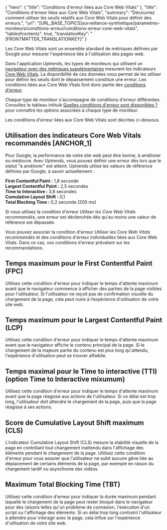 {
  "hero": {
    "title": "Conditions d'erreur liées aux Core Web Vitals"
  },
  "title": "Conditions d'erreur liées aux Core Web Vitals",
  "summary": "Découvrez comment utiliser les seuils relatifs aux Core Web Vitals pour définir des erreurs.",
  "url": "[URL_BASE_TOPICS]surveillance-synthetique/parametres-moniteurs/conditions-erreur/conditions-erreur-core-web-vitals",
  "tableofcontents": true,
  "translationKey": "[FRONTMATTER_TRANSLATIONKEY]"
}

Les Core Web Vitals sont un ensemble standard de métriques définies par Google pour mesurer l'expérience liée à l'utilisation des pages web.

Dans l'application Uptrends, les types de moniteurs qui utilisent un [navigateur avec des métriques supplémentaires]([LINK_URL_1]) mesurent les indicateurs [Core Web Vitals]([LINK_URL_2]). La disponibilité de ces données vous permet de les utiliser pour définir les seuils dont le dépassement constitue une erreur. Les conditions liées aux Core Web Vitals font donc partie des [conditions d'erreur]([LINK_URL_3]).

Chaque type de moniteur s'accompagne de conditions d'erreur différentes. Consultez le tableau intitulé [Quelles conditions d'erreur sont disponibles ?]([LINK_URL_4]) pour connaître les options associées à chaque type de moniteur.

Les conditions d'erreur liées aux Core Web Vitals sont décrites ci-dessous.

## Utilisation des indicateurs Core Web Vitals recommandés [ANCHOR_1]

Pour Google, la performance de votre site web peut être bonne, à améliorer ou médiocre.
Avec Uptrends, vous pouvez définir une erreur dès lors que le statut "à améliorer" est atteint. Uptrends utilise les valeurs de référence définies par Google, à savoir actuellement :

**First Contentful Paint :** 1,8 seconde  
**Largest Contentful Paint :** 2,5 secondes  
**Time to Interactive :** 3,8 secondes  
**Cumulative Layout Shift :** 0,1  
**Total Blocking Time :** 0,2 seconde (200 ms)

Si vous utilisez la condition d'erreur *Utiliser les Core Web Vitals recommandés*, une erreur est déclenchée dès qu'au moins une valeur de référence est dépassée.

Vous pouvez associer la condition d'erreur *Utiliser les Core Web Vitals recommandés* et des conditions d'erreur individuelles liées aux Core Web Vitals. Dans ce cas, vos conditions d'erreur prévalent sur les recommandations.

## Temps maximum pour le First Contentful Paint (FPC)

Utilisez cette condition d'erreur pour indiquer le temps d'attente maximum avant que le navigateur commence à afficher des parties de la page visibles pour l'utilisateur. Si l'utilisateur ne reçoit pas de confirmation visuelle du chargement de la page, cela peut nuire à l’expérience d'utilisation de votre site web.

## Temps maximum pour le Largest Contentful Paint (LCP)

Utilisez cette condition d'erreur pour indiquer le temps d'attente maximum avant que le navigateur affiche le contenu principal de la page. Si le chargement de la majeure partie du contenu est plus long qu'attendu, l'expérience d'utilisation peut se trouver affaiblie.

## Temps maximal pour le Time to interactive (TTI) (option Time to Interactive mixumum)

Utilisez cette condition d'erreur pour indiquer le temps d'attente maximum avant que la page réagisse aux actions de l'utilisateur. Si ce délai est trop long, l'utilisateur doit attendre le chargement de la page, puis que la page réagisse à ses actions.

## Score de Cumulative Layout Shift maximum (CLS)

L'indicateur Cumulative Layout Shift (CLS) mesure la stabilité visuelle de la page en contrôlant tout changement inattendu dans l'affichage des éléments pendant le chargement de la page. Utilisez cette condition d'erreur pour vous assurer que l'utilisateur ne subit aucune gêne liée au déplacement de certains éléments de la page, par exemple en raison du chargement tardif ou asynchrone des vidéos.

## Maximum Total Blocking Time (TBT)

Utilisez cette condition d'erreur pour indiquer la durée maximum pendant laquelle le chargement de la page peut rester bloqué dans le navigateur pour des raisons telles qu'un problème de connexion, l'exécution d'un script ou l'affichage des éléments. Si un délai trop long contraint l'utilisateur à attendre pour interagir avec la page, cela influe sur l'expérience d'utilisation de votre site web.